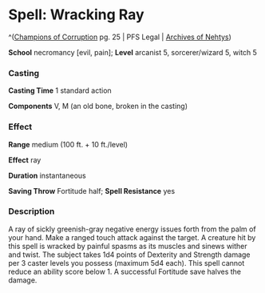 # Spell: Wracking Ray

^([Champions of Corruption][ss-wracking-ray] pg. 25 | PFS Legal | [Archives of Nehtys][sn-wracking-ray])

**School** necromancy [evil, pain]; **Level** arcanist 5, sorcerer/wizard 5, witch 5

### Casting

**Casting Time** 1 standard action  

**Components** V, M (an old bone, broken in the casting)

### Effect

**Range** medium (100 ft. + 10 ft./level)  

**Effect** ray  

**Duration** instantaneous  

**Saving Throw** Fortitude half; **Spell Resistance** yes

### Description

A ray of sickly greenish-gray negative energy issues forth from the palm of your hand. Make a ranged touch attack against the target. A creature hit by this spell is wracked by painful spasms as its muscles and sinews wither and twist. The subject takes 1d4 points of Dexterity and Strength damage per 3 caster levels you possess (maximum 5d4 each). This spell cannot reduce an ability score below 1. A successful Fortitude save halves the damage.

[ss-wracking-ray]: http://paizo.com/products/btpy991x
[sn-wracking-ray]: http://www.archivesofnethys.com/SpellDisplay.aspx?ItemName=Wracking%20Ray